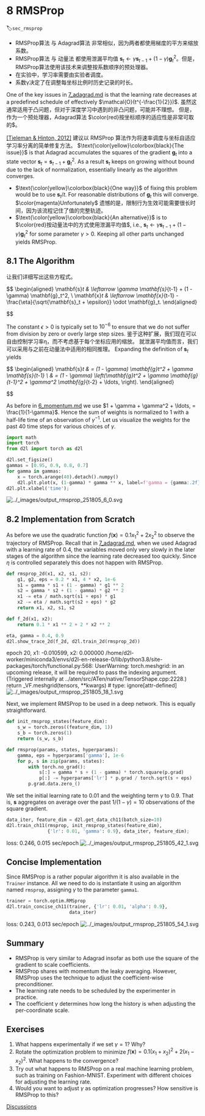 # 8 RMSProp

:label:`sec_rmsprop`


* RMSProp算法 与 Adagrad算法 非常相似，因为两者都使用梯度的平方来缩放系数。
* RMSProp算法 与 动量法 都使用泄漏平均值 $\mathbf{s}_t \leftarrow \gamma \mathbf{s}_{t-1} + (1-\gamma) \mathbf{g}_t^2$。但是，RMSProp算法使用该技术来调整按系数顺序的预处理器。
* 在实验中，学习率需要由实验者调度。
* 系数γ决定了在调整每坐标比例时历史记录的时长。


One of the key issues in [7_adagrad.md](7_adagrad.md) is that the learning rate decreases at a predefined schedule of effectively $\mathcal{O}(t^{-\frac{1}{2}})$. 虽然这通常适用于凸问题，但对于深度学习中遇到的非凸问题，可能并不理想。 但是，作为一个预处理器，Adagrad算法 $\color{red}按坐标顺序的适应性是非常可取的$。

[[Tieleman &amp; Hinton, 2012]](https://zh.d2l.ai/chapter_references/zreferences.html#tieleman-hinton-2012) 建议以 RMSProp 算法作为将速率调度与坐标自适应学习率分离的简单修复方法。 $\text{\color{yellow}\colorbox{black}{The issue}}$ is that Adagrad accumulates the squares of the gradient $\mathbf{g}_t$ into a state vector $\mathbf{s}_t = \mathbf{s}_{t-1} + \mathbf{g}_t^2$. As a result $\mathbf{s}_t$ keeps on growing without bound due to the lack of normalization, essentially linearly as the algorithm converges.

- $\text{\color{yellow}\colorbox{black}{One way}}$ of fixing this problem would be to use $\mathbf{s}_t / t$. For reasonable distributions of $\mathbf{g}_t$ this will converge. $\color{magenta}Unfortunately$ 遗憾的是，限制行为生效可能需要很长时间，因为该流程记住了值的完整轨迹。
- $\text{\color{yellow}\colorbox{black}{An alternative}}$ is to $\color{red}按动量法中的方式使用泄漏平均值$, i.e., $\mathbf{s}_t \leftarrow \gamma \mathbf{s}_{t-1} + (1-\gamma) \mathbf{g}_t^2$ for some parameter $\gamma > 0$. Keeping all other parts unchanged yields RMSProp.

## 8.1 The Algorithm

让我们详细写出这些方程式。

$$
\begin{aligned}
    \mathbf{s}_t & \leftarrow \gamma \mathbf{s}_{t-1} + (1 - \gamma) \mathbf{g}_t^2, \\
    \mathbf{x}_t & \leftarrow \mathbf{x}_{t-1} - \frac{\eta}{\sqrt{\mathbf{s}_t + \epsilon}} \odot \mathbf{g}_t.
\end{aligned}

$$

The constant $\epsilon > 0$ is typically set to $10^{-6}$ to ensure that we do not suffer from division by zero or overly large step sizes. 鉴于这种扩展，我们现在可以自由控制学习率η，而不考虑基于每个坐标应用的缩放。 就泄漏平均值而言，我们可以采用与之前在动量法中适用的相同推理。 Expanding the definition of $\mathbf{s}_t$ yields

$$
\begin{aligned}
\mathbf{s}_t & = (1 - \gamma) \mathbf{g}_t^2 + \gamma \mathbf{s}_{t-1} \\
& = (1 - \gamma) \left(\mathbf{g}_t^2 + \gamma \mathbf{g}_{t-1}^2 + \gamma^2 \mathbf{g}_{t-2} + \ldots, \right).
\end{aligned}

$$

As before in [6_momentum.md](6_momentum.md) we use $1 + \gamma + \gamma^2 + \ldots, = \frac{1}{1-\gamma}$. Hence the sum of weights is normalized to $1$ with a half-life time of an observation of $\gamma^{-1}$. Let us visualize the weights for the past 40 time steps for various choices of $\gamma$.

```python
import math
import torch
from d2l import torch as d2l
```

```python
d2l.set_figsize()
gammas = [0.95, 0.9, 0.8, 0.7]
for gamma in gammas:
    x = torch.arange(40).detach().numpy()
    d2l.plt.plot(x, (1-gamma) * gamma ** x, label=f'gamma = {gamma:.2f}')
d2l.plt.xlabel('time');
```

![../_images/output_rmsprop_251805_6_0.svg](https://zh.d2l.ai/_images/output_rmsprop_251805_6_0.svg)

## 8.2 Implementation from Scratch

As before we use the quadratic function $f(\mathbf{x})=0.1x_1^2+2x_2^2$ to observe the trajectory of RMSProp. Recall that in [7_adagrad.md](7_adagrad.md), when we used Adagrad with a learning rate of 0.4, the variables moved only very slowly in the later stages of the algorithm since the learning rate decreased too quickly. Since $\eta$ is controlled separately this does not happen with RMSProp.

```python
def rmsprop_2d(x1, x2, s1, s2):
    g1, g2, eps = 0.2 * x1, 4 * x2, 1e-6
    s1 = gamma * s1 + (1 - gamma) * g1 ** 2
    s2 = gamma * s2 + (1 - gamma) * g2 ** 2
    x1 -= eta / math.sqrt(s1 + eps) * g1
    x2 -= eta / math.sqrt(s2 + eps) * g2
    return x1, x2, s1, s2

def f_2d(x1, x2):
    return 0.1 * x1 ** 2 + 2 * x2 ** 2

eta, gamma = 0.4, 0.9
d2l.show_trace_2d(f_2d, d2l.train_2d(rmsprop_2d))
```

epoch 20, x1: -0.010599, x2: 0.000000
/home/d2l-worker/miniconda3/envs/d2l-en-release-0/lib/python3.8/site-packages/torch/functional.py:568: UserWarning: torch.meshgrid: in an upcoming release, it will be required to pass the indexing argument. (Triggered internally at  ../aten/src/ATen/native/TensorShape.cpp:2228.)
  return _VF.meshgrid(tensors, **kwargs)  # type: ignore[attr-defined]
![../_images/output_rmsprop_251805_18_1.svg](https://zh.d2l.ai/_images/output_rmsprop_251805_18_1.svg)

Next, we implement RMSProp to be used in a deep network. This is equally straightforward.

```python
def init_rmsprop_states(feature_dim):
    s_w = torch.zeros((feature_dim, 1))
    s_b = torch.zeros(1)
    return (s_w, s_b)
```
```python
def rmsprop(params, states, hyperparams):
    gamma, eps = hyperparams['gamma'], 1e-6
    for p, s in zip(params, states):
        with torch.no_grad():
            s[:] = gamma * s + (1 - gamma) * torch.square(p.grad)
            p[:] -= hyperparams['lr'] * p.grad / torch.sqrt(s + eps)
        p.grad.data.zero_()
```
We set the initial learning rate to 0.01 and the weighting term $\gamma$ to 0.9. That is, $\mathbf{s}$ aggregates on average over the past $1/(1-\gamma) = 10$ observations of the square gradient.

```python
data_iter, feature_dim = d2l.get_data_ch11(batch_size=10)
d2l.train_ch11(rmsprop, init_rmsprop_states(feature_dim),
               {'lr': 0.01, 'gamma': 0.9}, data_iter, feature_dim);
```
loss: 0.246, 0.015 sec/epoch
![../_images/output_rmsprop_251805_42_1.svg](https://zh.d2l.ai/_images/output_rmsprop_251805_42_1.svg)

## Concise Implementation

Since RMSProp is a rather popular algorithm it is also available in the `Trainer` instance. All we need to do is instantiate it using an algorithm named `rmsprop`, assigning $\gamma$ to the parameter `gamma1`.

```python
trainer = torch.optim.RMSprop
d2l.train_concise_ch11(trainer, {'lr': 0.01, 'alpha': 0.9},
                       data_iter)
```
loss: 0.243, 0.013 sec/epoch
![../_images/output_rmsprop_251805_54_1.svg](https://zh.d2l.ai/_images/output_rmsprop_251805_54_1.svg)

## Summary

* RMSProp is very similar to Adagrad insofar as both use the square of the gradient to scale coefficients.
* RMSProp shares with momentum the leaky averaging. However, RMSProp uses the technique to adjust the coefficient-wise preconditioner.
* The learning rate needs to be scheduled by the experimenter in practice.
* The coefficient $\gamma$ determines how long the history is when adjusting the per-coordinate scale.

## Exercises

1. What happens experimentally if we set $\gamma = 1$? Why?
2. Rotate the optimization problem to minimize $f(\mathbf{x}) = 0.1 (x_1 + x_2)^2 + 2 (x_1 - x_2)^2$. What happens to the convergence?
3. Try out what happens to RMSProp on a real machine learning problem, such as training on Fashion-MNIST. Experiment with different choices for adjusting the learning rate.
4. Would you want to adjust $\gamma$ as optimization progresses? How sensitive is RMSProp to this?

[Discussions](https://discuss.d2l.ai/t/1074)
